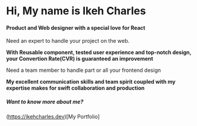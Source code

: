 # Hi, My name is Ikeh Charles

#### Product and Web designer with a special love for React

Need an expert to handle your project on the web. 

**With Reusable component, tested user experience and top-notch design, your Convertion Rate(CVR) is guaranteed an improvement**

Need a team member to handle part or all your frontend design

**My excellent communication skills and team spirit coupled with my expertise makes for swift collaboration and production**

##### Want to know more about me?

(https://ikehcharles.dev)[My Portfolio]
